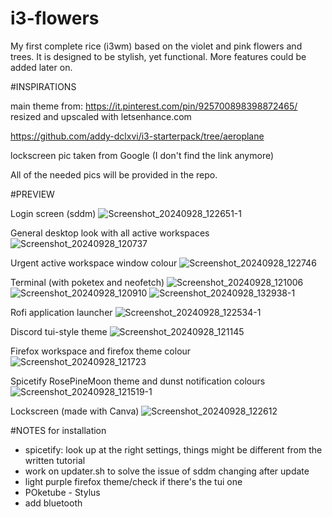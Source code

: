 # i3-flowers
My first complete rice (i3wm) based on the violet and pink flowers and trees. It is designed to be stylish, yet functional. More features could be added later on.

#INSPIRATIONS

main theme from: https://it.pinterest.com/pin/925700898398872465/ resized and upscaled with letsenhance.com

https://github.com/addy-dclxvi/i3-starterpack/tree/aeroplane

lockscreen pic taken from Google (I don't find the link anymore)

All of the needed pics will be provided in the repo.

#PREVIEW

Login screen (sddm)
![Screenshot_20240928_122651-1](https://github.com/user-attachments/assets/8ac4a758-4b7e-46f2-9975-ba19640e432d)

General desktop look with all active workspaces
![Screenshot_20240928_120737](https://github.com/user-attachments/assets/12d8443a-37b7-454b-95a9-ddda7e837583)

Urgent active workspace window colour
![Screenshot_20240928_122746](https://github.com/user-attachments/assets/99b197b4-aca8-4900-874f-7be212dddcc6)

Terminal (with poketex and neofetch)
![Screenshot_20240928_121006](https://github.com/user-attachments/assets/33a9e251-26e6-48e5-8874-882f6fc2ac04)
![Screenshot_20240928_120910](https://github.com/user-attachments/assets/f173bac4-4a74-4d69-a9ce-2cdd66ac4786)
![Screenshot_20240928_132938-1](https://github.com/user-attachments/assets/b6b90641-b119-4968-bf74-b6c6e40fc83e)

Rofi application launcher
![Screenshot_20240928_122534-1](https://github.com/user-attachments/assets/ae686808-3320-42a2-9554-bf379fdc4ea6)

Discord tui-style theme
![Screenshot_20240928_121145](https://github.com/user-attachments/assets/e59944cf-8ae9-4101-8de5-1f88d59b5f25)

Firefox workspace and firefox theme colour
![Screenshot_20240928_121723](https://github.com/user-attachments/assets/45f887ad-9183-413a-9ef2-1912538d7109)

Spicetify RosePineMoon theme and dunst notification colours
![Screenshot_20240928_121519-1](https://github.com/user-attachments/assets/872e8089-21f1-468f-8150-fd78f8061f7d)

Lockscreen (made with Canva)
![Screenshot_20240928_122612](https://github.com/user-attachments/assets/1c7850ae-a082-4506-8e5e-d882304e5185)


#NOTES for installation

- spicetify: look up at the right settings, things might be different from the written tutorial
- work on updater.sh to solve the issue of sddm changing after update
- light purple firefox theme/check if there's the tui one
- POketube - Stylus
- add bluetooth
